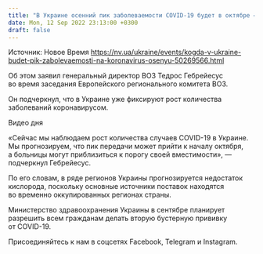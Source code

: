 ```yaml
---
title: "В Украине осенний пик заболеваемости COVID-19 будет в октябре — ВОЗ"
date: Mon, 12 Sep 2022 23:13:00 +0300
draft: false
---
```

Источник: Новое Время https://nv.ua/ukraine/events/kogda-v-ukraine-budet-pik-zabolevaemosti-na-koronavirus-osenyu-50269566.html


 Об этом заявил генеральный директор ВОЗ Тедрос Гебрейесус во время заседания Европейского регионального комитета ВОЗ.

Он подчеркнул, что в Украине уже фиксируют рост количества заболеваний коронавирусом.

 Видео дня   

«Сейчас мы наблюдаем рост количества случаев COVID-19 в Украине. Мы прогнозируем, что пик передачи может прийти к началу октября, а больницы могут приблизиться к порогу своей вместимости», — подчеркнул Гебрейесус.

По его словам, в ряде регионов Украины прогнозируется недостаток кислорода, поскольку основные источники поставок находятся во временно оккупированных регионах страны.

Министерство здравоохранения Украины в сентябре планирует разрешить всем гражданам делать вторую бустерную прививку от COVID-19.

Присоединяйтесь к нам в соцсетях Facebook, Telegram и Instagram.
